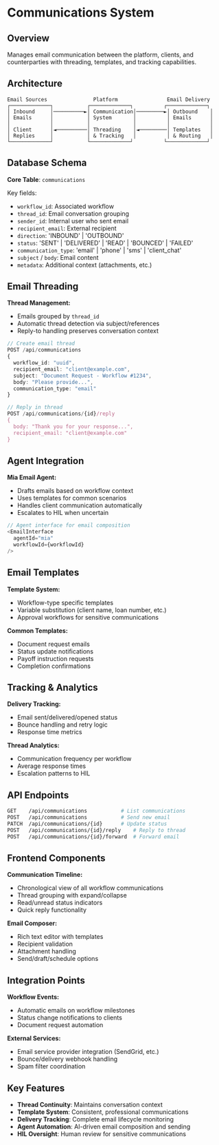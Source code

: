 # Communications System

## Overview

Manages email communication between the platform, clients, and counterparties with threading, templates, and tracking capabilities.

## Architecture

```
Email Sources               Platform                Email Delivery
┌─────────────┐           ┌─────────────┐          ┌─────────────┐
│ Inbound     │──────────►│ Communication│─────────►│ Outbound    │
│ Emails      │           │ System       │          │ Emails      │
│             │           │              │          │             │
│ Client      │◄──────────│ Threading    │◄─────────│ Templates   │
│ Replies     │           │ & Tracking   │          │ & Routing   │
└─────────────┘           └─────────────┘          └─────────────┘
```

## Database Schema

**Core Table**: `communications`

Key fields:
- `workflow_id`: Associated workflow
- `thread_id`: Email conversation grouping
- `sender_id`: Internal user who sent email
- `recipient_email`: External recipient
- `direction`: 'INBOUND' | 'OUTBOUND'
- `status`: 'SENT' | 'DELIVERED' | 'READ' | 'BOUNCED' | 'FAILED'
- `communication_type`: 'email' | 'phone' | 'sms' | 'client_chat'
- `subject` / `body`: Email content
- `metadata`: Additional context (attachments, etc.)

## Email Threading

**Thread Management:**
- Emails grouped by `thread_id`
- Automatic thread detection via subject/references
- Reply-to handling preserves conversation context

```typescript
// Create email thread
POST /api/communications
{
  workflow_id: "uuid",
  recipient_email: "client@example.com",
  subject: "Document Request - Workflow #1234",
  body: "Please provide...",
  communication_type: "email"
}

// Reply in thread  
POST /api/communications/{id}/reply
{
  body: "Thank you for your response...",
  recipient_email: "client@example.com"
}
```

## Agent Integration

**Mia Email Agent:**
- Drafts emails based on workflow context
- Uses templates for common scenarios
- Handles client communication automatically
- Escalates to HIL when uncertain

```typescript
// Agent interface for email composition
<EmailInterface 
  agentId="mia"
  workflowId={workflowId}
/>
```

## Email Templates

**Template System:**
- Workflow-type specific templates
- Variable substitution (client name, loan number, etc.)
- Approval workflows for sensitive communications

**Common Templates:**
- Document request emails
- Status update notifications  
- Payoff instruction requests
- Completion confirmations

## Tracking & Analytics

**Delivery Tracking:**
- Email sent/delivered/opened status
- Bounce handling and retry logic
- Response time metrics

**Thread Analytics:**
- Communication frequency per workflow
- Average response times
- Escalation patterns to HIL

## API Endpoints

```bash
GET    /api/communications           # List communications
POST   /api/communications           # Send new email
PATCH  /api/communications/{id}      # Update status
POST   /api/communications/{id}/reply    # Reply to thread
POST   /api/communications/{id}/forward  # Forward email
```

## Frontend Components

**Communication Timeline:**
- Chronological view of all workflow communications
- Thread grouping with expand/collapse
- Read/unread status indicators
- Quick reply functionality

**Email Composer:**
- Rich text editor with templates
- Recipient validation
- Attachment handling
- Send/draft/schedule options

## Integration Points

**Workflow Events:**
- Automatic emails on workflow milestones
- Status change notifications to clients
- Document request automation

**External Services:**
- Email service provider integration (SendGrid, etc.)
- Bounce/delivery webhook handling
- Spam filter coordination

## Key Features

- **Thread Continuity**: Maintains conversation context
- **Template System**: Consistent, professional communications
- **Delivery Tracking**: Complete email lifecycle monitoring
- **Agent Automation**: AI-driven email composition and sending
- **HIL Oversight**: Human review for sensitive communications